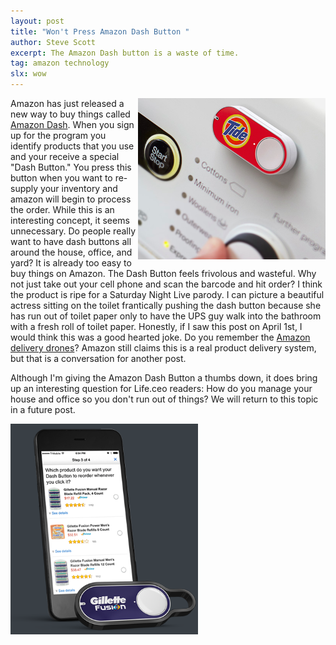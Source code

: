 ```yaml
---
layout: post
title: "Won't Press Amazon Dash Button "
author: Steve Scott
excerpt: The Amazon Dash button is a waste of time.
tag: amazon technology
slx: wow
---
```


<img src="/assets/img/amazon-dash2.png" class="img-responsive" alt="Responsive image" width="300px" align="right">
 
Amazon has just released a new way to buy things called [Amazon Dash](https://www.amazon.com/oc/dash-button/).  When you sign up for the program you identify products that you use and your receive a special "Dash Button." You press this button when you want to re-supply your inventory and amazon will begin to process the order.  While this is an interesting concept, it seems unnecessary.  Do people really want to have dash buttons all around the house, office, and yard?  It is already too easy to buy things on Amazon.  The Dash Button feels frivolous and wasteful.  Why not just take out your cell phone and scan the barcode and hit order?  I think the product is ripe for a Saturday Night Live parody.  I can picture a beautiful actress sitting on the toilet frantically pushing the dash button because she has run out of toilet paper only to have the UPS guy walk into the bathroom with a fresh roll of toilet paper. Honestly, if I saw this post on April 1st, I would think this was a good hearted joke.  Do you remember the [Amazon delivery drones](http://www.amazon.com/b?node=8037720011)?  Amazon still claims this is a real product delivery system, but that is a conversation for another post.  

Although I'm giving the Amazon Dash Button a thumbs down, it does bring up an interesting question for Life.ceo readers:  How do you manage your house and office so you don't run out of things?  We will return to this topic in a future post.


<img src="/assets/img/amazon-dash.png" class="img-responsive" alt="Responsive image" width="300px">
 

	